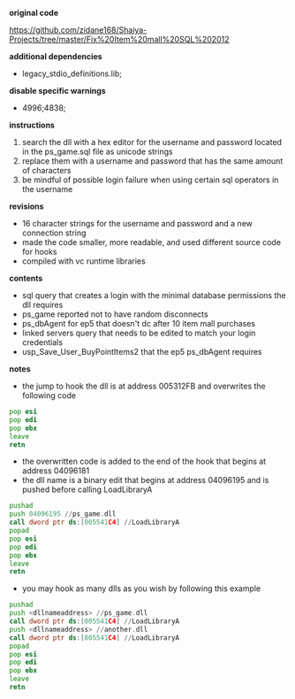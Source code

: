 **original code** 

https://github.com/zidane168/Shaiya-Projects/tree/master/Fix%20Item%20mall%20SQL%202012

**additional dependencies**
* legacy_stdio_definitions.lib;

**disable specific warnings**
* 4996;4838;

**instructions**
1. search the dll with a hex editor for the username and password located in the ps_game.sql file as unicode strings
2. replace them with a username and password that has the same amount of characters 
3. be mindful of possible login failure when using certain sql operators in the username

**revisions**
* 16 character strings for the username and password and a new connection string
* made the code smaller, more readable, and used different source code for hooks
* compiled with vc runtime libraries

**contents**
* sql query that creates a login with the minimal database permissions the dll requires
* ps_game reported not to have random disconnects
* ps_dbAgent for ep5 that doesn't dc after 10 item mall purchases
* linked servers query that needs to be edited to match your login credentials
* usp_Save_User_BuyPointItems2 that the ep5 ps_dbAgent requires

**notes**
* the jump to hook the dll is at address 005312FB and overwrites the following code

```asm
pop esi
pop edi
pop ebx
leave
retn
```

* the overwritten code is added to the end of the hook that begins at address 04096181
* the dll name is a binary edit that begins at address 04096195 and is pushed before calling LoadLibraryA

```asm
pushad
push 04096195 //ps_game.dll
call dword ptr ds:[005541C4] //LoadLibraryA
popad
pop esi
pop edi
pop ebx
leave
retn
```

* you may hook as many dlls as you wish by following this example

```asm
pushad
push <dllnameaddress> //ps_game.dll
call dword ptr ds:[005541C4] //LoadLibraryA
push <dllnameaddress> //another.dll
call dword ptr ds:[005541C4] //LoadLibraryA
popad
pop esi
pop edi
pop ebx
leave
retn
```


